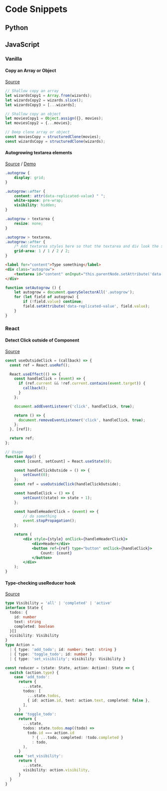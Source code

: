 # Code Snippets

## Python

## JavaScript

### Vanilla

#### Copy an Array or Object

[Source](https://gomakethings.com/how-to-make-a-deep-copy-of-an-array-or-object-with-vanilla-javascript/)

```javascript
// Shallow copy an array
let wizardsCopy1 = Array.from(wizards);
let wizardsCopy2 = wizards.slice();
let wizardsCopy3 = [...wizards];

// Shallow copy an object
let moviesCopy1 = Object.assign({}, movies);
let moviesCopy2 = {...movies};

// Deep clone array or object
const moviesCopy = structuredClone(movies);
const wizardsCopy = structuredClone(wizards);
```

#### Autogrowing textarea elements

[Source](https://gomakethings.com/how-to-automatically-size-a-textarea-based-on-its-using-vanilla-javascript/) / [Demo](https://codepen.io/cferdinandi/pen/ExvvbaW)

```css
.autogrow {
	display: grid;
}

.autogrow::after {
	content: attr(data-replicated-value) " ";
	white-space: pre-wrap;
	visibility: hidden;
}

.autogrow > textarea {
	resize: none;
}

.autogrow > textarea,
.autogrow::after {
	/* Add textarea styles here so that the textarea and div look the same */
	grid-area: 1 / 1 / 2 / 2;
}
```

```html
<label for="content">Type something</label>
<div class="autogrow">
	<textarea id="content" onInput="this.parentNode.setAttribute('data-replicated-value', this.value)"></textarea>
</div>
```

```javascript
function setAutogrow () {
	let autogrow = document.querySelectorAll('.autogrow');
	for (let field of autogrow) {
		if (!field.value) continue;
		field.setAttribute('data-replicated-value', field.value);
	}
}
```

### React

#### Detect Click outside of Component

[Source](https://www.robinwieruch.de/react-hook-detect-click-outside-component/)

```jsx
const useOutsideClick = (callback) => {
  const ref = React.useRef();

  React.useEffect(() => {
    const handleClick = (event) => {
      if (ref.current && !ref.current.contains(event.target)) {
        callback();
      }
    };

    document.addEventListener('click', handleClick, true);

    return () => {
      document.removeEventListener('click', handleClick, true);
    };
  }, [ref]);

  return ref;
};

// Usage
function App() {
    const [count, setCount] = React.useState(0);

    const handleClickOutside = () => {
        setCount(0);
    };
    const ref = useOutsideClick(handleClickOutside);

    const handleClick = () => {
        setCount((state) => state + 1);
    };

    const handleHeaderClick = (event) => {
        // do something
        event.stopPropagation();
    };

    return (
        <div style={style} onClick={handleHeaderClick}>
            <div>Header</div>
            <button ref={ref} type="button" onClick={handleClick}>
                Count: {count}
            </button>
        </div>
    );
}
```

#### Type-checking useReducer hook

[Source](https://www.benmvp.com/blog/type-checking-react-usereducer-typescript/)

```typescript jsx
type Visibility = 'all' | 'completed' | 'active'
interface State {
  todos: {
    id: number
    text: string
    completed: boolean
  }[]
  visibility: Visibility
}
type Action =
  | { type: 'add_todo'; id: number; text: string }
  | { type: 'toggle_todo'; id: number }
  | { type: 'set_visibility'; visibility: Visibility }

const reducer = (state: State, action: Action): State => {
  switch (action.type) {
    case 'add_todo':
      return {
        ...state,
        todos: [
          ...state.todos,
          { id: action.id, text: action.text, completed: false },
        ],
      }
    case 'toggle_todo':
      return {
        ...state,
        todos: state.todos.map((todo) =>
          todo.id === action.id
            ? { ...todo, completed: !todo.completed }
            : todo,
        ),
      }
    case 'set_visibility':
      return {
        ...state,
        visibility: action.visibility,
      }
  }
}
```
